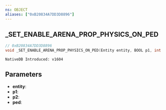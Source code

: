 ```yaml
---
ns: OBJECT
aliases: ["0xB20834A7DD3D8896"]
---
```

## _SET_ENABLE_ARENA_PROP_PHYSICS_ON_PED

```c
// 0xB20834A7DD3D8896
void _SET_ENABLE_ARENA_PROP_PHYSICS_ON_PED(Entity entity, BOOL p1, int p2, Ped ped);
```

```
NativeDB Introduced: v1604
```

## Parameters
* **entity**:
* **p1**:
* **p2**:
* **ped**:

